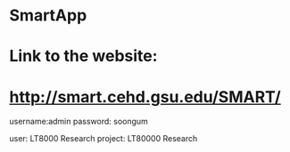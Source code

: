 # SmartApp

# Link to the website:
# http://smart.cehd.gsu.edu/SMART/

username:admin
password: soongum

user: LT8000 Research
project: LT80000 Research
